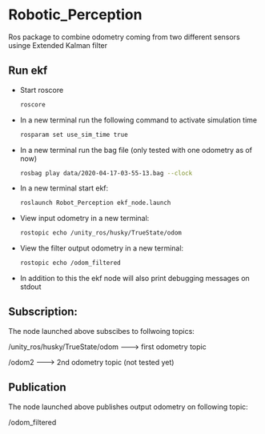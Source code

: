 # Robotic_Perception
 Ros package to combine odometry coming from two different sensors usinge Extended Kalman filter
## Run ekf
- Start roscore
     ```sh
    roscore
    ```
- In a new terminal run the following command to activate simulation time
    ```sh
    rosparam set use_sim_time true
    ```

- In a new terminal run the bag file (only tested with one odometry as of now)
    ```sh
    rosbag play data/2020-04-17-03-55-13.bag --clock
    ```
- In a new terminal start ekf:
    ```sh
    roslaunch Robot_Perception ekf_node.launch
    ```

- View input odometry in a new terminal:
   ```sh
   rostopic echo /unity_ros/husky/TrueState/odom
   ````

- View the filter output odometry in a new terminal:
   ```sh
   rostopic echo /odom_filtered
   ````
 
- In addition to this the ekf node will also print debugging messages on stdout
## Subscription:
The node launched above subscibes to follwoing topics:

/unity_ros/husky/TrueState/odom  --->  first odometry topic

/odom2  ---> 2nd odometry topic (not tested yet)

## Publication
The node launched above publishes output odometry on following topic:

/odom_filtered
